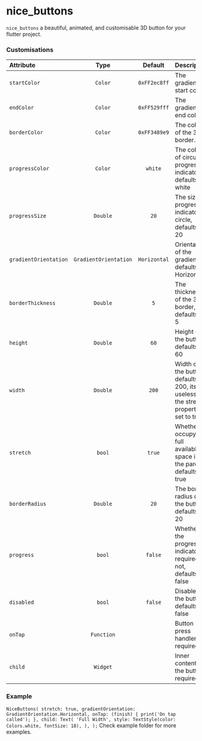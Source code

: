 # nice_buttons
`nice_buttons` a beautiful, animated, and customisable 3D button for your flutter project.

### Customisations

| Attribute |    Type    |  Default  | Description  |
| :-------- | :--------: | :-------: | :-------------------------------------------------------------------|
| `startColor` |  `Color`  | `0xFF2ec8ff` | The gradient start color |
| `endColor` |  `Color`  | `0xFF529fff` | The gradient end color |
| `borderColor` |  `Color`  | `0xFF3489e9` | The color of the 3D border. |
| `progressColor` |  `Color`  | `white` | The color of circular progress indicator, defaults to white |
| `progressSize` |  `Double`  | `20` | The size of progress indicator circle, defaults to 20 |
| `gradientOrientation` |  `GradientOrientation`  | `Horizontal` | Orientation of the gradient defaults to Horizontal |
| `borderThickness` |  `Double`  | `5` | The thickness of the 3D border, defaults to 5 |
| `height` |  `Double`  | `60` | Height of the button, defaults to 60 |
| `width` |  `Double`  | `200` | Width of the button defaults to 200, its useless if the stretch property is set to true |
| `stretch` |  `bool`  | `true` | Whether to occupy the full available space in the parent, defaults to true |
| `borderRadius` |  `Double`  | `20` | The border radius of the button, defaults to 20 |
| `progress` |  `bool`  | `false` | Whether the progress indicator is required or not, defaults to false |
| `disabled` |  `bool`  | `false` | Disables the button, defaults to false |
| `onTap` |  `Function`  |  | Button press handler, required* |
| `child` |  `Widget`  |  | Inner content for the button, required* |

### Example

`
NiceButtons(
  stretch: true,
  gradientOrientation: GradientOrientation.Horizontal,
  onTap: (finish) {
    print('On tap called');
  },
  child: Text(
    'Full Width',
    style: TextStyle(color: Colors.white, fontSize: 18),
  ),
);
`
Check example folder for more examples.
